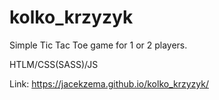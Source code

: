 # kolko_krzyzyk
Simple Tic Tac Toe game for 1 or 2 players.

HTLM/CSS(SASS)/JS

Link: https://jacekzema.github.io/kolko_krzyzyk/
